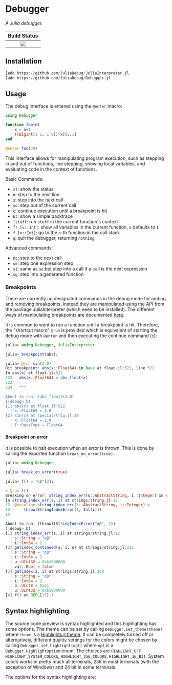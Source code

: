 # Debugger

*A Julia debugger.*

**Build Status**                                                                                |
|:-----------------------------------------------------------------------------------------------:|
| [![][travis-img]][travis-url]  |

## Installation

```jl
]add https://github.com/JuliaDebug/JuliaInterpreter.jl
]add https://github.com/JuliaDebug/Debugger.jl
```

## Usage

The debug interface is entered using the `@enter` macro:

```julia
using Debugger

function foo(n)
    x = n+1
    ((BigInt[1 1; 1 0])^x)[2,1]
end

@enter foo(20)
```

This interface allows for manipulating program execution, such as stepping in and
out of functions, line stepping, showing local variables, and evaluating code in 
the context of functions.

Basic Commands:
- `st`: show the status
- `n`: step to the next line
- `s`: step into the next call
- `so`: step out of the current call
- `c`: continue execution until a breakpoint is hit
- `bt`: show a simple backtrace
- ``` `stuff ```: run `stuff` in the current function's context
- `fr [v::Int]`: show all variables in the current function, `v` defaults to `1`
- `f [n::Int]`: go to the `n`-th function in the call stack
- `q`: quit the debugger, returning `nothing`

Advanced commands:
- `nc`: step to the next call
- `se`: step one expression step
- `si`: same as `se` but step into a call if a call is the next expression
- `sg`: step into a generated function

### Breakpoints

There are currently no designated commands in the debug mode for adding and removing breakpoints, instead they are manipulated using the API from the package JuliaInterpreter (which need to be installed). The different ways of manipulating breakpoints are documented [here](https://juliadebug.github.io/JuliaInterpreter.jl/latest/dev_reference/#Breakpoints-1).

It is common to want to run a function until a breakpoint is hit. Therefore, the "shortcut macro" `@run` is provided which is equivalent
of starting the debug mode with `@enter` and then executing the continue command (`c`):

```jl
julia> using Debugger, JuliaInterpreter

julia> breakpoint(abs);

julia> @run sin(2.0)
Hit breakpoint: abs(x::Float64) in Base at float.jl:522, line 522
In abs(x) at float.jl:522
522   abs(x::Float64) = abs_float(x)
523   
524   """

About to run: (abs_float)(2.0)
1|debug> bt
[1] abs(x) at float.jl:522
  | x::Float64 = 2.0
[2] sin(x) at special/trig.jl:30
  | x::Float64 = 2.0
  | T::DataType = Float64
```

#### Breakpoint on error

It is possible to halt execution when an error is thrown. This is done by calling the exported function `break_on_error(true)`.

```jl
julia> using Debugger

julia> break_on_error(true)

julia> f() = "αβ"[2];

> @run f()
Breaking on error: string_index_err(s::AbstractString, i::Integer) in Base at strings/string.jl:12, line 12, StringIndexError("αβ", 2)
In string_index_err(s, i) at strings/string.jl:12
12  @noinline string_index_err(s::AbstractString, i::Integer) =
13      throw(StringIndexError(s, Int(i)))
14  

About to run: (throw)(StringIndexError("αβ", 2))
1|debug> bt
[1] string_index_err(s, i) at strings/string.jl:12
  | s::String = "αβ"
  | i::Int64 = 2
[2] getindex_continued(s, i, u) at strings/string.jl:215
  | s::String = "αβ"
  | i::Int64 = 2
  | u::UInt32 = 0xb1000000
  | val::Bool = false
[3] getindex(s, i) at strings/string.jl:208
  | s::String = "αβ"
  | i::Int64 = 2
  | b::UInt8 = 0xb1
  | u::UInt32 = 0xb1000000
[4] f() at REPL[17]:1
```

## Syntax highlighting

The source code preview is syntax highlighted and this highlighting has some options.
The theme can be set by calling `Debugger.set_theme(theme)` where `theme` is a [Highlights.jl theme](https://juliadocs.github.io/Highlights.jl/stable/demo/themes.html).
It can be completely turned off or alternatively, different quality settings for the colors might be chosen by calling `Debugger.set_highlight(opt)` where `opt` is a `Debugger.HighlightOption` enum.
The choices are `HIGHLIGHT_OFF` `HIGHLIGHT_SYSTEM_COLORS`, `HIGHLIGHT_256_COLORS`, `HIGHLIGHT_16_BIT`. System colors works in pretty much all terminals, 256 in most terminals (with the exception of Windows)
and 24 bit in some terminals.

The options for the syntax highlighting are:



[travis-img]: https://travis-ci.org/JuliaDebug/Debugger.jl.svg?branch=master
[travis-url]: https://travis-ci.org/JuliaDebug/Debugger.jl

[codecov-img]: https://codecov.io/gh/JuliaDebug/Debugger.jl/branch/master/graph/badge.svg
[codecov-url]: https://codecov.io/gh/JuliaDebug/Debugger.jl
